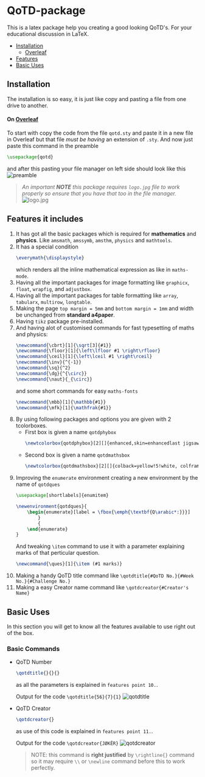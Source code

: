 # QoTD-package
This is a latex package help you creating a good looking QoTD's. For your educational discussion in LaTeX.

* [Installation](README.md#Installation)
  * [Overleaf](README.md#on-overleaf)
* [Features](README.md#features-it-includes)
* [Basic Uses](README.md#basic-uses)

## Installation
The installation is so easy, it is just like copy and pasting a file from one drive to another. 
#### On [Overleaf](https://www.overleaf.com)

To start with copy the code from the file `qotd.sty` and paste it in a new file in Overleaf but that file _must be having_ an extension of `.sty`.
And now just paste this command in the preamble
```tex
\usepackage{qotd}
```
and after this pasting your file manager on left side should look like this
![preamble](https://i.ibb.co/Z6dnFWY/Screenshot-2022-02-16-02-45-44-13-40deb401b9ffe8e1df2f1cc5ba480b12.jpg)

> _An important **NOTE** this package requires `logo.jpg` file to work properly so ensure that you have that too in the file manager._
![logo.jpg](https://i.ibb.co/wcRNVRR/logo.jpg)

## Features it includes
1. It has got all the basic packages which is required for **mathematics** and **physics**. Like `amsmath`, `amssymb`, `amsthm`, `physics` and `mathtools`.
2. It has a special condition
   ```tex
   \everymath{\displaystyle}
   ```
   which renders all the inline mathematical expression as like in `maths-mode`.
3. Having all the important packages for image formatting like `graphicx`, `float`, `wrapfig`, and `adjustbox`.
4. Having all the important packages for table formatting like `array`, `tabularx`, `multirow`, `longtable`.
5. Making the page `top margin = 5mm` and `bottom margin = 1mm` and width be unchanged from **standard a4paper**.
6. Having `tikz` package pre-installed.
7. And having alot of customised commands for fast typesetting of maths and physics:
   ```tex
   \newcommand{\cbrt}[1]{\sqrt[3]{#1}}
   \newcommand{\floor}[1]{\left\lfloor #1 \right\rfloor}
   \newcommand{\ceil}[1]{\left\lceil #1 \right\rceil}
   \newcommand{\inv}{^{-1}}
   \newcommand{\sq}{^2}
   \newcommand{\dg}{^{\circ}}
   \newcommand{\naut}{_{\circ}}
   ```
   and some short commands for easy `maths-fonts`
   ```tex
   \newcommand{\mbb}[1]{\mathbb{#1}}
   \newcommand{\mfk}[1]{\mathfrak{#1}}
   ```
8. By using following packages and options you are given with 2 tcolorboxes.
   * First box is given a name `qotdphybox`
     ```tex 
     \newtcolorbox{qotdphybox}[2][]{enhanced,skin=enhancedlast jigsaw, attach boxed title to top left={xshift=-4mm,yshift=-0.5mm}, fonttitle=\large\bfseries\sffamily,varwidth boxed title=0.7\linewidth, colbacktitle=blue!45!white,colframe=red!50!black, interior style={top color=blue!10!white,bottom color=red!10!white}, boxed title style={empty,arc=0pt,outer arc=0pt,boxrule=0pt}, underlay boxed title={\fill[blue!45!white] (title.north west) -- (title.north east) -- +(\tcboxedtitleheight-1mm,-\tcboxedtitleheight+1mm) -- ([xshift=4mm,yshift=0.5mm]frame.north east) -- +(0mm,-1mm) -- (title.south west) -- cycle; \fill[blue!45!white!50!black] ([yshift=-0.5mm]frame.north west) -- +(-0.4,0) -- +(0,-0.3) -- cycle; \fill[blue!45!white!50!black] ([yshift=-0.5mm]frame.north east) -- +(0,-0.3) -- +(0.4,0) -- cycle; }, title={#2},#1}
     ```
   * Second box is given a name `qotdmathsbox`
     ```tex
     \newtcolorbox{qotdmathsbox}[2][]{colback=yellow!5!white, colframe=blue!50!black, coltitle=white, fonttitle = \sffamily\bfseries\large , halign title = center,title={#2},#1}
     ```
9. Improving the `enumerate` environment creating a new environment by the name of `qotdques`
   ```tex
   \usepackage[shortlabels]{enumitem}
   ```
   ```tex
   \newenvironment{qotdques}{
       \begin{enumerate}[label = \fbox{\emph{\textbf{Q\arabic*:}}}]
           }
           {
       \end{enumerate}
   }
   ```
   And tweaking `\item` command to use it with a parameter explaining marks of that perticular question.
   ```tex
   \newcommand{\ques}[1]{\item (#1 marks)}
   ```
10. Making a handy QoTD title command like `\qotdtitle{#QoTD No.}{#Week No.}{#Challenge No.}`
11. Making a easy Creator name command like `\qotdcreator{#Creator's Name}`
    

## Basic Uses
In this section you will get to know all the features available to use right out of the box.

### Basic Commands

* QoTD Number
  ```tex
  \qotdtitle{}{}{}
  ``` 
  as all the parameters is explained in `features point 10.`.
  
  Output for the code `\qotdtitle{56}{7}{1}`
  ![qotdtitle](https://i.ibb.co/8DJv4Hn/qotd-title.jpg)
* QoTD Creator
  ```tex
  \qotdcreator{}
  ```
  as use of this code is explained in `features point 11.`.
  
  Output for the code `\qotdcreator{JØKÊR}` 
  ![qotdcreator](https://i.ibb.co/xzpWcpm/qotd-creator.jpg)
  > NOTE: this command is **right justified** by `\rightline{}` command so it may require `\\` or `\newline` command before this to work perfectly.
